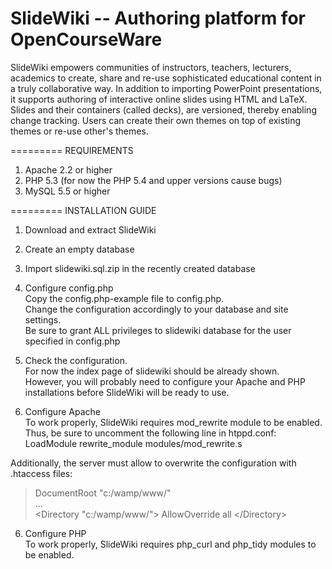 SlideWiki -- Authoring platform for OpenCourseWare
=========
SlideWiki empowers communities of instructors, teachers, lecturers, academics to create, share and re-use sophisticated educational content in a truly collaborative way. In addition to importing PowerPoint presentations, it supports authoring of interactive online slides using HTML and LaTeX. Slides and their containers (called decks), are versioned, thereby enabling change tracking. Users can create their own themes on top of existing themes or re-use other's themes.

=========
REQUIREMENTS

1. Apache 2.2 or higher
2. PHP 5.3 (for now the PHP 5.4 and upper versions cause bugs)
3. MySQL 5.5 or higher

=========
INSTALLATION GUIDE

1. Download and extract SlideWiki
2. Create an empty database
3. Import slidewiki.sql.zip in the recently created database
4. Configure config.php   
Copy the config.php-example file to config.php.   
Change the configuration accordingly to your database and site settings.   
Be sure to grant ALL privileges to slidewiki database for the user specified in config.php   

5. Check the configuration.   
For now the index page of slidewiki should be already shown.   
However, you will probably need to configure your Apache and PHP installations before SlideWiki will be ready to use.   

5. Configure Apache   
To work properly, SlideWiki requires mod_rewrite module to be enabled. Thus, be sure to uncomment the following line in htppd.conf:  
LoadModule rewrite_module modules/mod_rewrite.s  

Additionally, the server must allow to overwrite the configuration with .htaccess files:

> DocumentRoot "c:/wamp/www/"   
> ...   
> \<Directory "c:/wamp/www/"\>
>     AllowOverride all
> \</Directory\>



6. Configure PHP   
To work properly, SlideWiki requires php_curl and php_tidy modules to be enabled.   

